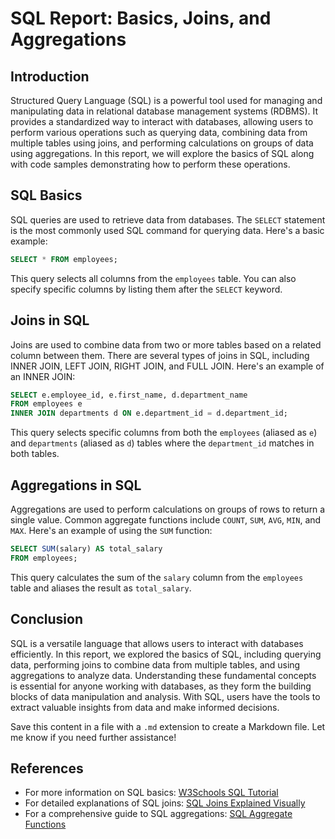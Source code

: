 


# SQL Report: Basics, Joins, and Aggregations

## Introduction

Structured Query Language (SQL) is a powerful tool used for managing and manipulating data in relational database management systems (RDBMS). It provides a standardized way to interact with databases, allowing users to perform various operations such as querying data, combining data from multiple tables using joins, and performing calculations on groups of data using aggregations. In this report, we will explore the basics of SQL along with code samples demonstrating how to perform these operations.

## SQL Basics

SQL queries are used to retrieve data from databases. The `SELECT` statement is the most commonly used SQL command for querying data. Here's a basic example:

```sql
SELECT * FROM employees;
```

This query selects all columns from the `employees` table. You can also specify specific columns by listing them after the `SELECT` keyword.

## Joins in SQL

Joins are used to combine data from two or more tables based on a related column between them. There are several types of joins in SQL, including INNER JOIN, LEFT JOIN, RIGHT JOIN, and FULL JOIN. Here's an example of an INNER JOIN:

```sql
SELECT e.employee_id, e.first_name, d.department_name
FROM employees e
INNER JOIN departments d ON e.department_id = d.department_id;
```

This query selects specific columns from both the `employees` (aliased as `e`) and `departments` (aliased as `d`) tables where the `department_id` matches in both tables.

## Aggregations in SQL

Aggregations are used to perform calculations on groups of rows to return a single value. Common aggregate functions include `COUNT`, `SUM`, `AVG`, `MIN`, and `MAX`. Here's an example of using the `SUM` function:

```sql
SELECT SUM(salary) AS total_salary
FROM employees;
```

This query calculates the sum of the `salary` column from the `employees` table and aliases the result as `total_salary`.

## Conclusion

SQL is a versatile language that allows users to interact with databases efficiently. In this report, we explored the basics of SQL, including querying data, performing joins to combine data from multiple tables, and using aggregations to analyze data. Understanding these fundamental concepts is essential for anyone working with databases, as they form the building blocks of data manipulation and analysis. With SQL, users have the tools to extract valuable insights from data and make informed decisions.

Save this content in a file with a `.md` extension to create a Markdown file. Let me know if you need further assistance!

## References

- For more information on SQL basics: [W3Schools SQL Tutorial](https://www.w3schools.com/sql/)
- For detailed explanations of SQL joins: [SQL Joins Explained Visually](https://www.codeproject.com/Articles/33052/Visual-Representation-of-SQL-Joins)
- For a comprehensive guide to SQL aggregations: [SQL Aggregate Functions](https://www.sqltutorial.org/sql-aggregate-functions/)
